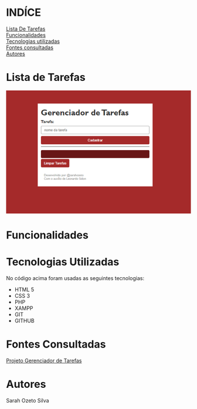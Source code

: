 # INDÍCE
[Lista De Tarefas](lista-de-tarefas)<br>
[Funcionalidades](#funcionalidades)  
[Tecnologias utilizadas](#tecnologias-utilizadas)  
[Fontes consultadas](#fontes-consultadas)  
[Autores](#autores) 


# Lista de Tarefas
![Imagem da página inicial](imagem/telainicial.png)

# Funcionalidades

# Tecnologias Utilizadas
No código acima foram usadas as seguintes tecnologias:
* HTML 5 
* CSS 3
* PHP
* XAMPP
* GIT 
* GITHUB

# Fontes Consultadas
[Projeto Gerenciador de Tarefas](https://pucpredu-my.sharepoint.com/personal/leonardo_sidon_grupomarista_org_br/_layouts/15/stream.aspx?id=%2Fpersonal%2Fleonardo%5Fsidon%5Fgrupomarista%5Forg%5Fbr%2FDocuments%2FVideos%2FProjeto%20%2D%20Gerenciador%20de%20Tarefas%2Emp4&ga=1&referrer=StreamWebApp%2EWeb&referrerScenario=AddressBarCopied%2Eview)

# Autores
Sarah Ozeto Silva